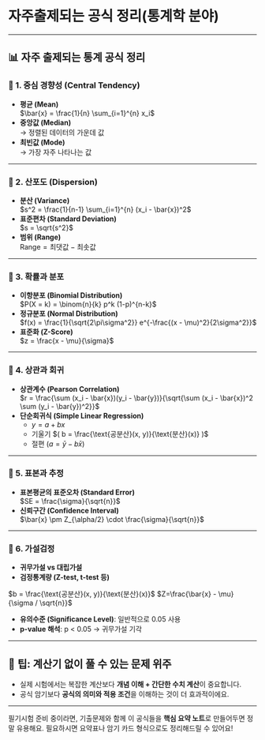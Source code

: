 # 자주출제되는 공식 정리(통계학 분야)
---

## 📊 자주 출제되는 통계 공식 정리

### 📌 1. 중심 경향성 (Central Tendency)
- **평균 (Mean)**  
  $\bar{x} = \frac{1}{n} \sum_{i=1}^{n} x_i$
- **중앙값 (Median)**  
  → 정렬된 데이터의 가운데 값
- **최빈값 (Mode)**  
  → 가장 자주 나타나는 값

---

### 📌 2. 산포도 (Dispersion)
- **분산 (Variance)**  
  $s^2 = \frac{1}{n-1} \sum_{i=1}^{n} (x_i - \bar{x})^2$
- **표준편차 (Standard Deviation)**  
  $s = \sqrt{s^2}$
- **범위 (Range)**  
  $\text{Range} = \text{최댓값} - \text{최솟값}$

---

### 📌 3. 확률과 분포
- **이항분포 (Binomial Distribution)**  
  $P(X = k) = \binom{n}{k} p^k (1-p)^{n-k}$
- **정규분포 (Normal Distribution)**  
  $f(x) = \frac{1}{\sqrt{2\pi\sigma^2}} e^{-\frac{(x - \mu)^2}{2\sigma^2}}$
- **표준화 (Z-Score)**  
  $z = \frac{x - \mu}{\sigma}$

---

### 📌 4. 상관과 회귀
- **상관계수 (Pearson Correlation)**  
  $r = \frac{\sum (x_i - \bar{x})(y_i - \bar{y})}{\sqrt{\sum (x_i - \bar{x})^2 \sum (y_i - \bar{y})^2}}$
- **단순회귀식 (Simple Linear Regression)**  
  - $y = a + bx$
  - 기울기 $( b = \frac{\text{공분산}(x, y)}{\text{분산}(x)} )$
  - 절편 $( a = \bar{y} - b\bar{x} )$

---

### 📌 5. 표본과 추정
- **표본평균의 표준오차 (Standard Error)**  
  $SE = \frac{\sigma}{\sqrt{n}}$
- **신뢰구간 (Confidence Interval)**  
  $\bar{x} \pm Z_{\alpha/2} \cdot \frac{\sigma}{\sqrt{n}}$

---

### 📌 6. 가설검정
- **귀무가설 vs 대립가설**
- **검정통계량 (Z-test, t-test 등)**

$b = \frac{\text{공분산}(x, y)}{\text{분산}(x)}$
$Z=\frac{\bar{x} - \mu}{\sigma / \sqrt{n}}$


- **유의수준 (Significance Level)**: 일반적으로 0.05 사용
- **p-value 해석**: p < 0.05 → 귀무가설 기각

---

## 🧠 팁: 계산기 없이 풀 수 있는 문제 위주
- 실제 시험에서는 복잡한 계산보다 **개념 이해 + 간단한 수치 계산**이 중요합니다.
- 공식 암기보다 **공식의 의미와 적용 조건**을 이해하는 것이 더 효과적이에요.

---

필기시험 준비 중이라면, 기출문제와 함께 이 공식들을 **핵심 요약 노트**로 만들어두면 정말 유용해요. 필요하시면 요약표나 암기 카드 형식으로도 정리해드릴 수 있어요!
